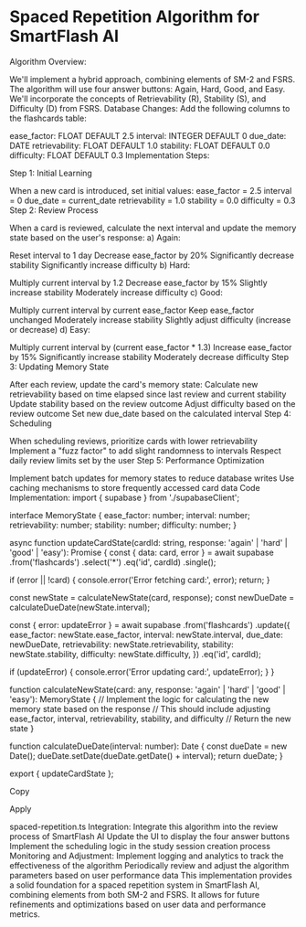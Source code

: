 # Spaced Repetition Algorithm for SmartFlash AI

Algorithm Overview:

We'll implement a hybrid approach, combining elements of SM-2 and FSRS.
The algorithm will use four answer buttons: Again, Hard, Good, and Easy.
We'll incorporate the concepts of Retrievability (R), Stability (S), and Difficulty (D) from FSRS.
Database Changes: Add the following columns to the flashcards table:

ease_factor: FLOAT DEFAULT 2.5
interval: INTEGER DEFAULT 0
due_date: DATE
retrievability: FLOAT DEFAULT 1.0
stability: FLOAT DEFAULT 0.0
difficulty: FLOAT DEFAULT 0.3
Implementation Steps:

Step 1: Initial Learning

When a new card is introduced, set initial values:
ease_factor = 2.5
interval = 0
due_date = current_date
retrievability = 1.0
stability = 0.0
difficulty = 0.3
Step 2: Review Process

When a card is reviewed, calculate the next interval and update the memory state based on the user's response:
a) Again:

Reset interval to 1 day
Decrease ease_factor by 20%
Significantly decrease stability
Significantly increase difficulty
b) Hard:

Multiply current interval by 1.2
Decrease ease_factor by 15%
Slightly increase stability
Moderately increase difficulty
c) Good:

Multiply current interval by current ease_factor
Keep ease_factor unchanged
Moderately increase stability
Slightly adjust difficulty (increase or decrease)
d) Easy:

Multiply current interval by (current ease_factor * 1.3)
Increase ease_factor by 15%
Significantly increase stability
Moderately decrease difficulty
Step 3: Updating Memory State

After each review, update the card's memory state:
Calculate new retrievability based on time elapsed since last review and current stability
Update stability based on the review outcome
Adjust difficulty based on the review outcome
Set new due_date based on the calculated interval
Step 4: Scheduling

When scheduling reviews, prioritize cards with lower retrievability
Implement a "fuzz factor" to add slight randomness to intervals
Respect daily review limits set by the user
Step 5: Performance Optimization

Implement batch updates for memory states to reduce database writes
Use caching mechanisms to store frequently accessed card data
Code Implementation:
import { supabase } from './supabaseClient';

interface MemoryState {
  ease_factor: number;
  interval: number;
  retrievability: number;
  stability: number;
  difficulty: number;
}

async function updateCardState(cardId: string, response: 'again' | 'hard' | 'good' | 'easy'): Promise<void> {
  const { data: card, error } = await supabase
    .from('flashcards')
    .select('*')
    .eq('id', cardId)
    .single();

  if (error || !card) {
    console.error('Error fetching card:', error);
    return;
  }

  const newState = calculateNewState(card, response);
  const newDueDate = calculateDueDate(newState.interval);

  const { error: updateError } = await supabase
    .from('flashcards')
    .update({
      ease_factor: newState.ease_factor,
      interval: newState.interval,
      due_date: newDueDate,
      retrievability: newState.retrievability,
      stability: newState.stability,
      difficulty: newState.difficulty,
    })
    .eq('id', cardId);

  if (updateError) {
    console.error('Error updating card:', updateError);
  }
}

function calculateNewState(card: any, response: 'again' | 'hard' | 'good' | 'easy'): MemoryState {
  // Implement the logic for calculating the new memory state based on the response
  // This should include adjusting ease_factor, interval, retrievability, stability, and difficulty
  // Return the new state
}

function calculateDueDate(interval: number): Date {
  const dueDate = new Date();
  dueDate.setDate(dueDate.getDate() + interval);
  return dueDate;
}

export { updateCardState };

Copy

Apply

spaced-repetition.ts
Integration:
Integrate this algorithm into the review process of SmartFlash AI
Update the UI to display the four answer buttons
Implement the scheduling logic in the study session creation process
Monitoring and Adjustment:
Implement logging and analytics to track the effectiveness of the algorithm
Periodically review and adjust the algorithm parameters based on user performance data
This implementation provides a solid foundation for a spaced repetition system in SmartFlash AI, combining elements from both SM-2 and FSRS. It allows for future refinements and optimizations based on user data and performance metrics.
